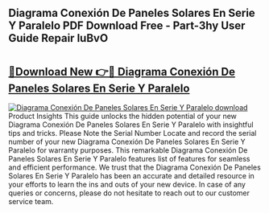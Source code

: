 ## Diagrama Conexión De Paneles Solares En Serie Y Paralelo PDF Download Free - Part-3hy User Guide Repair luBvO

# <h2><a href="http://dfngw9n.blite.top/?on=Diagrama+Conexi%c3%b3n+De+Paneles+Solares+En+Serie+Y+Paralelo">🔗Download New 👉🔴 Diagrama Conexión De Paneles Solares En Serie Y Paralelo</a></h2>

[![Diagrama Conexión De Paneles Solares En Serie Y Paralelo download](https://i.imgur.com/lujVjoI.png)](http://dfngw9n.blite.top/?on=Diagrama+Conexi%c3%b3n+De+Paneles+Solares+En+Serie+Y+Paralelo)
Product Insights This guide unlocks the hidden potential of your new Diagrama Conexión De Paneles Solares En Serie Y Paralelo with insightful tips and tricks. Please Note the Serial Number Locate and record the serial number of your new Diagrama Conexión De Paneles Solares En Serie Y Paralelo for warranty purposes. This remarkable Diagrama Conexión De Paneles Solares En Serie Y Paralelo features list of features for seamless and efficient performance. We trust that the Diagrama Conexión De Paneles Solares En Serie Y Paralelo has been an accurate and detailed resource in your efforts to learn the ins and outs of your new device. In case of any queries or concerns, please do not hesitate to reach out to our customer service team.
